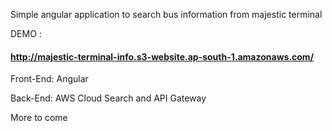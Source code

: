 Simple angular application to search bus information from majestic terminal

DEMO : <h4>http://majestic-terminal-info.s3-website.ap-south-1.amazonaws.com/ </h4>

Front-End:
Angular

Back-End:
AWS Cloud Search and API Gateway

More to come
